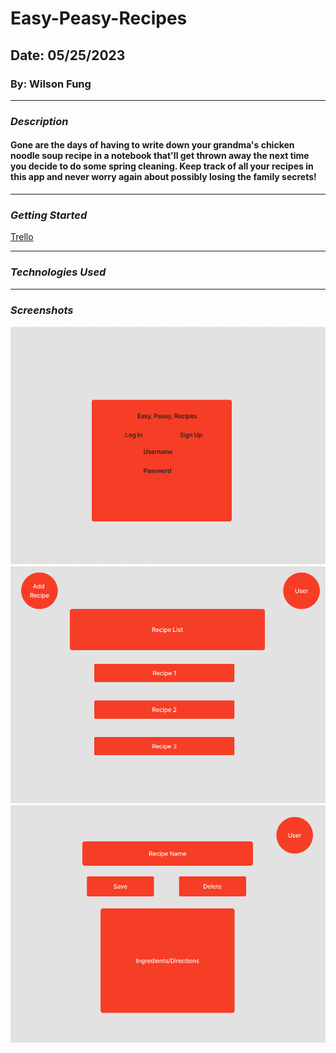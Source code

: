 # Easy-Peasy-Recipes
## Date: 05/25/2023
### By: Wilson Fung

***

### **_Description_**
#### Gone are the days of having to write down your grandma's chicken noodle soup recipe in a notebook that'll get thrown away the next time you decide to do some spring cleaning. Keep track of all your recipes in this app and never worry again about possibly losing the family secrets!

***

### **_Getting Started_**
[Trello](https://trello.com/b/m3nwpYhu/easy-peasy-recipes)

***

### **_Technologies Used_**


***

### **_Screenshots_**

![Log In](pictures/LogIn.png)
![Recipe List](pictures/RecipeList.png)
![Recipe](pictures/Recipe1.png)